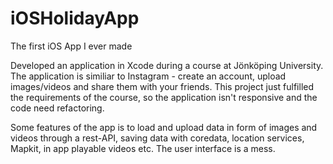# iOSHolidayApp
The first iOS App I ever made


Developed an application in Xcode during a course at Jönköping University.
The application is similiar to Instagram - create an account, upload images/videos and share them with your friends.
This project just fulfilled the requirements of the course, so the application isn't responsive and the code need refactoring. 

Some features of the app is to load and upload data in form of images and videos through a rest-API, saving data with coredata, location services, Mapkit, in app playable videos etc. The user interface is a mess.   

